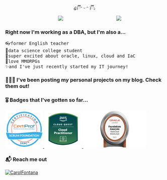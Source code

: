 <div align="center">
 ໒꒰ྀིᵔ ᵕ ᵔ ꒱ྀི১


</div>

<div align="center">
 
<img src="https://media1.giphy.com/media/v1.Y2lkPTc5MGI3NjExOG03azlmZ3EyMHU2aTltbW9qMG41d3lvd2FyMndvbzR0OTdncDRoMiZlcD12MV9pbnRlcm5hbF9naWZfYnlfaWQmY3Q9Zw/RsDlsyjGj3Fd003qzD/giphy.gif" width="30%" align="right" />

<img src="https://readme-typing-svg.demolab.com?font=Inconsolata&weight=500&size=50&duration=4000&pause=300&color=DB8FFC&center=true&vCenter=true&multiline=true&repeat=false&random=false&width=1300&height=140&lines=Hi+everyone!;I'm+Carol%2C+a+database+enthusiast!" width="70%" />
<br>
</div>

### Right now I'm working as a DBA, but I'm also a...
👓<kbd>former English teacher </kbd>  <br>
📖<kbd>data science college student </kbd> <br>
👀<kbd>super excited about oracle, linux, cloud and IaC </kbd> <br>
💖<kbd>love MMORPGs</kbd> <br>
✨<kbd>and I've just recently started my IT journey! </kbd> <br>


### 👩🏻‍💻 I've been posting my personal projects on my blog. Check them out! 

### 🎖️ Badges that I've gotten so far...
<p align="left">
<a href="https://www.credly.com/badges/715e8f7b-7bbe-41be-9d16-1952690f9fac/public_url" target="_blank" rel="noreferrer"> <img src=".images/Scrum.png" alt="Scrum Foundation Professional Certification"width="120"height="120"/> <a>
<a href="https://www.credly.com/badges/cfa51d87-4080-48d7-8185-aed6d3c056ed" target="_blank" rel="noreferrer"> <img src=".images/AWS_cloudquest.png" alt="AWS Cloud Quest" width="120" height="120"/> <a>
<a href="https://catalog-education.oracle.com/pls/certview/sharebadge?id=73A14B455D4C1BC998A2C97521DED60383D013AD6701394934D3274943E295CE" target="_blank" rel="noreferrer"> <img src=".images/OCI_foundations.png" alt="Oracle Cloud Infrastructure Foundations" width="200" height="120"/> <a>
</p>

### 📬 Reach me out 

<a href="https://www.linkedin.com/in/carol-fontana-0a2b571ba/" target="_blank">
  <img src="https://img.shields.io/badge/LinkedIn-0077B5?style=for-the-badge&logo=linkedin&logoColor=white" alt="CarolFontana"/>
 </a>

<br>



